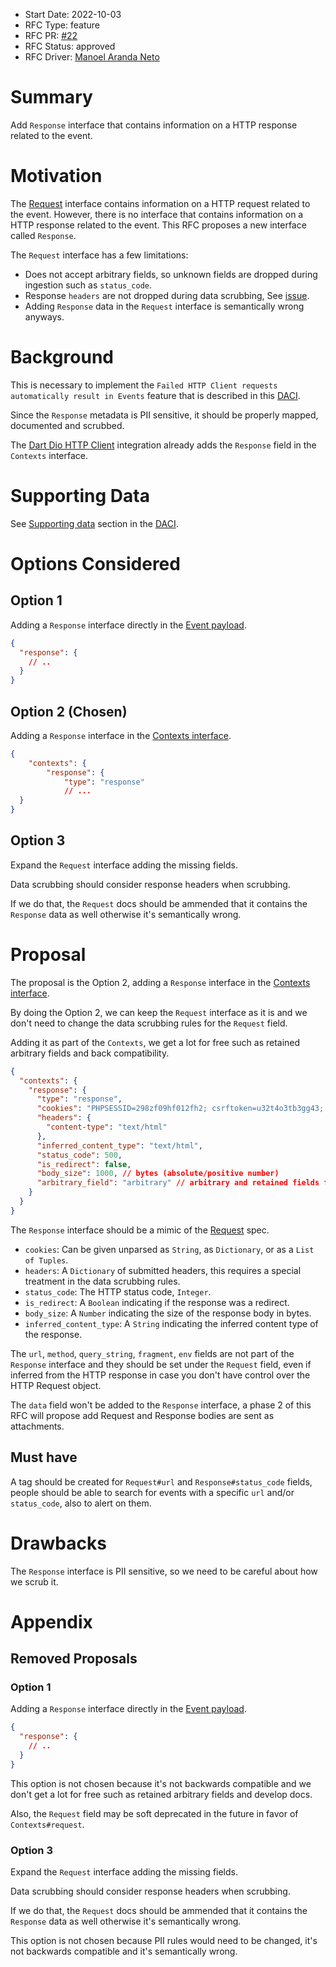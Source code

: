 * Start Date: 2022-10-03
* RFC Type: feature
* RFC PR: [#22](https://github.com/getsentry/rfcs/pull/22)
* RFC Status: approved
* RFC Driver: [Manoel Aranda Neto](https://github.com/marandaneto)

# Summary

Add `Response` interface that contains information on a HTTP response related to the event.

# Motivation

The [Request](https://develop.sentry.dev/sdk/event-payloads/request/) interface contains information on a HTTP request related to the event. However, there is no interface that contains information on a HTTP response related to the event. This RFC proposes a new interface called `Response`.

The `Request` interface has a few limitations:
* Does not accept arbitrary fields, so unknown fields are dropped during ingestion such as `status_code`.
* Response `headers` are not dropped during data scrubbing, See [issue](https://github.com/getsentry/relay/issues/1501).
* Adding `Response` data in the `Request` interface is semantically wrong anyways.

# Background

This is necessary to implement the `Failed HTTP Client requests automatically result in Events` feature that is described in this [DACI](https://www.notion.so/sentry/Failed-HTTP-Client-requests-automatically-result-in-Events-f6c21d2a58ce4f2c889a823fd1da0044).

Since the `Response` metadata is PII sensitive, it should be properly mapped, documented and scrubbed.

The [Dart Dio HTTP Client](https://docs.sentry.io/platforms/dart/configuration/integrations/dio/) integration already adds the `Response` field in the `Contexts` interface.

# Supporting Data

See [Supporting data](https://www.notion.so/sentry/Failed-HTTP-Client-requests-automatically-result-in-Events-f6c21d2a58ce4f2c889a823fd1da0044#0ca951d5216742dbaab02f5fd33b8fb5) section in the [DACI](https://www.notion.so/sentry/Failed-HTTP-Client-requests-automatically-result-in-Events-f6c21d2a58ce4f2c889a823fd1da0044).

# Options Considered

## Option 1

Adding a `Response` interface directly in the [Event payload](https://develop.sentry.dev/sdk/event-payloads/).

```json
{
  "response": {
    // ..
  }
}
```

## Option 2 (Chosen)

Adding a `Response` interface in the [Contexts interface](https://develop.sentry.dev/sdk/event-payloads/contexts/).

```json
{
    "contexts": {
        "response": {
            "type": "response"
            // ...
  }
}
```

## Option 3

Expand the `Request` interface adding the missing fields.

Data scrubbing should consider response headers when scrubbing.

If we do that, the `Request` docs should be ammended that it contains the `Response` data as well otherwise it's semantically wrong.

# Proposal

The proposal is the Option 2, adding a `Response` interface in the [Contexts interface](https://develop.sentry.dev/sdk/event-payloads/contexts/).

By doing the Option 2, we can keep the `Request` interface as it is and we don't need to change the data scrubbing rules for the `Request` field.

Adding it as part of the `Contexts`, we get a lot for free such as retained arbitrary fields and back compatibility.

```json
{
  "contexts": {
    "response": {
      "type": "response",
      "cookies": "PHPSESSID=298zf09hf012fh2; csrftoken=u32t4o3tb3gg43; _gat=1;",
      "headers": {
        "content-type": "text/html"
      },
      "inferred_content_type": "text/html",
      "status_code": 500,
      "is_redirect": false,
      "body_size": 1000, // bytes (absolute/positive number)
      "arbitrary_field": "arbitrary" // arbitrary and retained fields for backwards compatibility when adding new fields
    }
  }
}
```

The `Response` interface should be a mimic of the [Request](https://develop.sentry.dev/sdk/event-payloads/types/#typedef-Request) spec.
* `cookies`: Can be given unparsed as `String`, as `Dictionary`, or as a `List of Tuples`.
* `headers`: A `Dictionary` of submitted headers, this requires a special treatment in the data scrubbing rules.
* `status_code`: The HTTP status code, `Integer`.
* `is_redirect`: A `Boolean` indicating if the response was a redirect.
* `body_size`: A `Number` indicating the size of the response body in bytes.
* `inferred_content_type`: A `String` indicating the inferred content type of the response.

The `url`, `method`, `query_string`, `fragment`, `env` fields are not part of the `Response` interface and they should be set under the `Request` field, even if inferred from the HTTP response in case you don't have control over the HTTP Request object.

The `data` field won't be added to the `Response` interface, a phase 2 of this RFC will propose add Request and Response bodies are sent as attachments.

## Must have

A tag should be created for `Request#url` and `Response#status_code` fields, people should be able to search for events with a specific `url` and/or `status_code`, also to alert on them.

# Drawbacks

The `Response` interface is PII sensitive, so we need to be careful about how we scrub it.

# Appendix

## Removed Proposals

### Option 1

Adding a `Response` interface directly in the [Event payload](https://develop.sentry.dev/sdk/event-payloads/).

```json
{
  "response": {
    // ..
  }
}
```

This option is not chosen because it's not backwards compatible and we don't get a lot for free such as retained arbitrary fields and develop docs.

Also, the `Request` field may be soft deprecated in the future in favor of `Contexts#request`.

### Option 3

Expand the `Request` interface adding the missing fields.

Data scrubbing should consider response headers when scrubbing.

If we do that, the `Request` docs should be ammended that it contains the `Response` data as well otherwise it's semantically wrong.


This option is not chosen because PII rules would need to be changed, it's not backwards compatible and it's semantically wrong.
